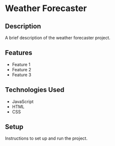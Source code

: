 # Weather Forecaster

## Description

A brief description of the weather forecaster project.

## Features

- Feature 1
- Feature 2
- Feature 3

## Technologies Used

- JavaScript
- HTML
- CSS

## Setup

Instructions to set up and run the project.
